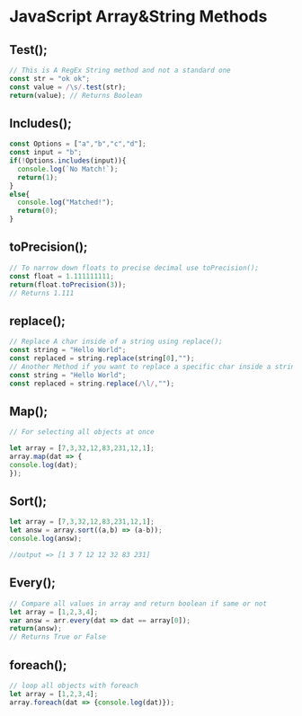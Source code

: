 # **JavaScript Array&String Methods**

## **Test();**

```js
// This is A RegEx String method and not a standard one
const str = "ok ok";
const value = /\s/.test(str);
return(value); // Returns Boolean
```

## **Includes();**

```js
const Options = ["a","b","c","d"];
const input = "b";
if(!Options.includes(input)){
  console.log(`No Match!`);
  return(1);
}
else{
  console.log("Matched!");
  return(0);
}
```

## **toPrecision();**

```js
// To narrow down floats to precise decimal use toPrecision();
const float = 1.111111111;
return(float.toPrecision(3));
// Returns 1.111
```

## **replace();**

```js
// Replace A char inside of a string using replace();
const string = "Hello World";
const replaced = string.replace(string[0],"");
// Another Method if you want to replace a specific char inside a string you could do it with RegEx. In my sample i want to replace all "l" chars from the string so i use /\l/ RegEx pattern.
const string = "Hello World";
const replaced = string.replace(/\l/,"");
```

## **Map();**

```js
// For selecting all objects at once

let array = [7,3,32,12,83,231,12,1];
array.map(dat => {
console.log(dat);
});
```

## **Sort();**

```js
let array = [7,3,32,12,83,231,12,1];
let answ = array.sort((a,b) => (a-b));
console.log(answ);

//output => [1 3 7 12 12 32 83 231]
```

## **Every();**

```js
// Compare all values in array and return boolean if same or not
let array = [1,2,3,4];
var answ = arr.every(dat => dat == array[0]);
return(answ);
// Returns True or False
```

## **foreach();**

```js
// loop all objects with foreach
let array = [1,2,3,4];
array.foreach(dat => {console.log(dat)});
```
